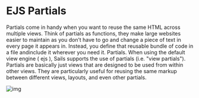 # EJS Partials

Partials come in handy when you want to reuse the same HTML across multiple views. Think of partials as functions, they make large websites easier to maintain as you don’t have to go and change a piece of text in every page it appears in. Instead, you define that reusable bundle of code in a file andinclude it wherever you need it.
Partials. When using the default view engine ( ejs ), Sails supports the use of partials (i.e. "view partials"). Partials are basically just views that are designed to be used from within other views. They are particularly useful for reusing the same markup between different views, layouts, and even other partials.

![img](https://drek4537l1klr.cloudfront.net/wexler/Figures/10fig01_alt.jpg)
